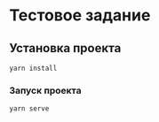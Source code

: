 # Тестовое задание

## Установка проекта
```
yarn install
```

### Запуск проекта
```
yarn serve
```

